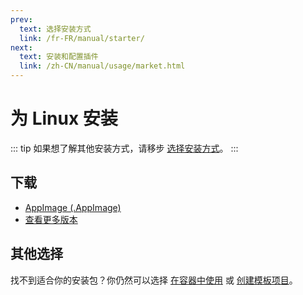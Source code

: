 ```yaml
---
prev:
  text: 选择安装方式
  link: /fr-FR/manual/starter/
next:
  text: 安装和配置插件
  link: /zh-CN/manual/usage/market.html
---
```


# 为 Linux 安装

::: tip
如果想了解其他安装方式，请移步 [选择安装方式](./index.md)。
:::

## 下载

- [AppImage (.AppImage)](https://k.ilharp.cc/linux.AppImage)
- [查看更多版本](https://github.com/koishijs/koishi-desktop/releases)

## 其他选择

找不到适合你的安装包？你仍然可以选择 [在容器中使用](./docker.md) 或 [创建模板项目](./boilerplate.md)。
